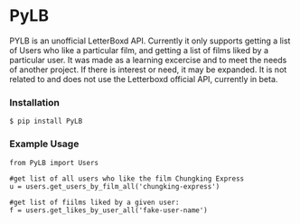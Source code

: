 # PyLB

PYLB is an unofficial LetterBoxd API. Currently it only supports getting a list of Users who like a particular film, and getting a list of films liked by a particular user. It was made as a learning excercise and to meet the needs of another project. If there is interest or need, it may be expanded. It is not related to and does not use the Letterboxd official API, currently in beta. 


### Installation
```
$ pip install PyLB
```

### Example Usage

```
from PyLB import Users

#get list of all users who like the film Chungking Express
u = users.get_users_by_film_all('chungking-express') 

#get list of fiilms liked by a given user:
f = users.get_likes_by_user_all('fake-user-name')
